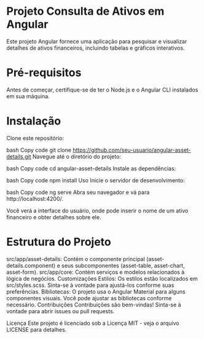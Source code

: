 # Projeto Consulta de Ativos em Angular

Este projeto Angular fornece uma aplicação para pesquisar e visualizar detalhes de ativos financeiros, incluindo tabelas e gráficos interativos.

# Pré-requisitos
Antes de começar, certifique-se de ter o Node.js e o Angular CLI instalados em sua máquina.

# Instalação
Clone este repositório:

bash
Copy code
git clone https://github.com/seu-usuario/angular-asset-details.git
Navegue até o diretório do projeto:

bash
Copy code
cd angular-asset-details
Instale as dependências:

bash
Copy code
npm install
Uso
Inicie o servidor de desenvolvimento:

bash
Copy code
ng serve
Abra seu navegador e vá para http://localhost:4200/.

Você verá a interface do usuário, onde pode inserir o nome de um ativo financeiro e obter detalhes sobre ele.

# Estrutura do Projeto
src/app/asset-details: Contém o componente principal (asset-details.component) e seus subcomponentes (asset-table, asset-chart, asset-form).
src/app/core: Contém serviços e modelos relacionados à lógica de negócios.
Customizações
Estilos: Os estilos estão localizados em src/styles.scss. Sinta-se à vontade para ajustá-los conforme suas preferências.
Bibliotecas: O projeto usa o Angular Material para alguns componentes visuais. Você pode ajustar as bibliotecas conforme necessário.
Contribuições
Contribuições são bem-vindas! Sinta-se à vontade para abrir issues ou pull requests.

Licença
Este projeto é licenciado sob a Licença MIT - veja o arquivo LICENSE para detalhes.
